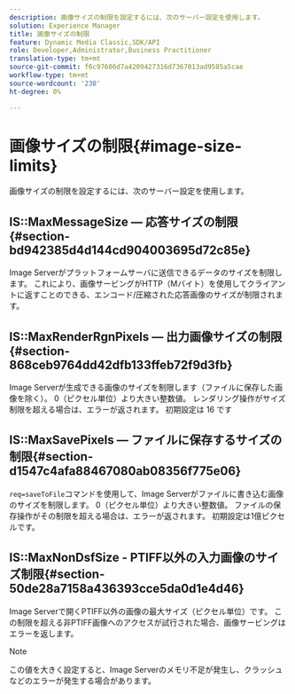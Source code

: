 ```yaml
---
description: 画像サイズの制限を設定するには、次のサーバー設定を使用します。
solution: Experience Manager
title: 画像サイズの制限
feature: Dynamic Media Classic,SDK/API
role: Developer,Administrator,Business Practitioner
translation-type: tm+mt
source-git-commit: f6c97606d7a4209427316d7367013ad9585a5cae
workflow-type: tm+mt
source-wordcount: '238'
ht-degree: 0%

---
```



# 画像サイズの制限{#image-size-limits}

画像サイズの制限を設定するには、次のサーバー設定を使用します。

## IS::MaxMessageSize — 応答サイズの制限{#section-bd942385d4d144cd904003695d72c85e}

Image Serverがプラットフォームサーバに送信できるデータのサイズを制限します。 これにより、画像サービングがHTTP（Mバイト）を使用してクライアントに返すことのできる、エンコード/圧縮された応答画像のサイズが制限されます。

## IS::MaxRenderRgnPixels — 出力画像サイズの制限{#section-868ceb9764dd42dfb133ffeb72f9d3fb}

Image Serverが生成できる画像のサイズを制限します（ファイルに保存した画像を除く）。 0（ピクセル単位）より大きい整数値。 レンダリング操作がサイズ制限を超える場合は、エラーが返されます。 初期設定は 16 です

## IS::MaxSavePixels — ファイルに保存するサイズの制限{#section-d1547c4afa88467080ab08356f775e06}

`req=saveToFile`コマンドを使用して、Image Serverがファイルに書き込む画像のサイズを制限します。 0（ピクセル単位）より大きい整数値。 ファイルの保存操作がその制限を超える場合は、エラーが返されます。 初期設定は1億ピクセルです。

## IS::MaxNonDsfSize - PTIFF以外の入力画像のサイズ制限{#section-50de28a7158a436393cce5da0d1e4d46}

Image Serverで開くPTIFF以外の画像の最大サイズ（ピクセル単位）です。 この制限を超える非PTIFF画像へのアクセスが試行された場合、画像サービングはエラーを返します。

>[!NOTE]
>
>この値を大きく設定すると、Image Serverのメモリ不足が発生し、クラッシュなどのエラーが発生する場合があります。

